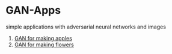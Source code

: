 # GAN-Apps
simple applications with adversarial neural networks and images

1. [GAN for making apples](https://github.com/PonchoCeniceros/GAN-Apps/blob/main/apps/apples28.ipynb)
2. [GAN for making flowers](https://github.com/PonchoCeniceros/GAN-Apps/blob/main/apps/flowers32.ipynb)
